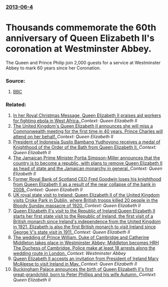 ### [2013-06-4](/news/2013/06/4/index.md)

# Thousands commemorate the 60th anniversary of Queen Elizabeth II's coronation at Westminster Abbey. 

The Queen and Prince Philip join 2,000 guests for a service at Westminster Abbey to mark 60 years since her Coronation.


### Source:

1. [BBC](http://www.bbc.co.uk/news/uk-22762878)

### Related:

1. [In her Royal Christmas Message, Queen Elizabeth II praises aid workers for fighting ebola in West Africa. ](/news/2014/12/25/in-her-royal-christmas-message-queen-elizabeth-ii-praises-aid-workers-for-fighting-ebola-in-west-africa.md) _Context: Queen Elizabeth II_
2. [The United Kingdom's Queen Elizabeth II announces she will miss a Commonwealth meeting for the first time in 40 years. Prince Charles will attend on her behalf. ](/news/2013/05/7/the-united-kingdom-s-queen-elizabeth-ii-announces-she-will-miss-a-commonwealth-meeting-for-the-first-time-in-40-years-prince-charles-will-a.md) _Context: Queen Elizabeth II_
3. [President of Indonesia Susilo Bambang Yudhoyono receives a medal of Knighthood of the Order of the Bath from Queen Elizabeth II. ](/news/2012/11/1/president-of-indonesia-susilo-bambang-yudhoyono-receives-a-medal-of-knighthood-of-the-order-of-the-bath-from-queen-elizabeth-ii.md) _Context: Queen Elizabeth II_
4. [The Jamaican Prime Minister Portia Simpson-Miller announces that the country is to become a republic, with plans to remove Queen Elizabeth II as head of state and the Jamaican monarchy in general. ](/news/2012/01/6/the-jamaican-prime-minister-portia-simpson-miller-announces-that-the-country-is-to-become-a-republic-with-plans-to-remove-queen-elizabeth-i.md) _Context: Queen Elizabeth II_
5. [Former Royal Bank of Scotland CEO Fred Goodwin loses his knighthood from Queen Elizabeth II as a result of the near collapse of the bank in 2008. ](/news/2012/01/31/former-royal-bank-of-scotland-ceo-fred-goodwin-loses-his-knighthood-from-queen-elizabeth-ii-as-a-result-of-the-near-collapse-of-the-bank-in.md) _Context: Queen Elizabeth II_
6. [UK royal state visit to Ireland: Queen Elizabeth II of the United Kingdom visits Croke Park in Dublin, where British troops killed 20 people in the Bloody Sunday massacre of 1920. ](/news/2011/05/18/uk-royal-state-visit-to-ireland-queen-elizabeth-ii-of-the-united-kingdom-visits-croke-park-in-dublin-where-british-troops-killed-20-people.md) _Context: Queen Elizabeth II_
7. [Queen Elizabeth II's visit to the Republic of Ireland:Queen Elizabeth II starts her first state visit to the Republic of Ireland, the first visit of a British monarch since Ireland's independence from the United Kingdom in 1921. Elizabeth is also the first British monarch to visit Ireland since George V's state visit in 1911. ](/news/2011/05/17/queen-elizabeth-ii-s-visit-to-the-republic-of-ireland-pqueen-elizabeth-ii-starts-her-first-state-visit-to-the-republic-of-ireland-the-first.md) _Context: Queen Elizabeth II_
8. [The wedding of Prince William, Duke of Cambridge and Catherine Middleton takes place in Westminster Abbey; Middleton becomes HRH The Duchess of Cambridge. Police make at least 18 arrests along the wedding route in London. ](/news/2011/04/29/the-wedding-of-prince-william-duke-of-cambridge-and-catherine-middleton-takes-place-in-westminster-abbey-middleton-becomes-hrh-the-duchess.md) _Context: Westminster Abbey_
9. [Queen Elizabeth II accepts an invitation from President of Ireland Mary McAleese to visit Ireland in May. ](/news/2011/03/4/queen-elizabeth-ii-accepts-an-invitation-from-president-of-ireland-mary-mcaleese-to-visit-ireland-in-may.md) _Context: Queen Elizabeth II_
10. [Buckingham Palace announces the birth of Queen Elizabeth II's first great-grandchild, born to Peter Phillips and his wife Autumn. ](/news/2010/12/30/buckingham-palace-announces-the-birth-of-queen-elizabeth-ii-s-first-great-grandchild-born-to-peter-phillips-and-his-wife-autumn.md) _Context: Queen Elizabeth II_
